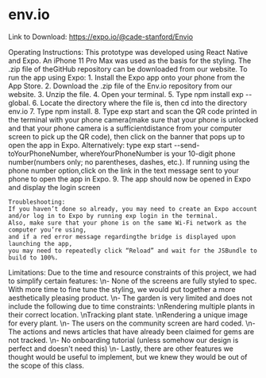 # env.io

Link to Download: https://expo.io/@cade-stanford/Envio

Operating Instructions:
This prototype was developed using React Native and Expo. 
An iPhone 11 Pro Max was used as the basis for the styling.
The .zip file of theGitHub repository can be downloaded from our website. 
To run the app using Expo:
    1. Install the Expo app onto your phone from the App Store.
    2. Download the .zip file of the Env.io repository from our website.
    3. Unzip the file.
    4. Open your terminal.
    5. Type ​npm install exp --global​.
    6. Locate the directory where the file is, then ​cd​ into the directory ​env.io
    7. Type ​npm install​.
    8. Type ​exp start​ and scan the QR code printed in the terminal with your phone camera(make sure that your phone is unlocked and that your phone camera is a sufficientdistance from your computer screen to pick up the QR code), then click on the banner that pops up to open the app in Expo.  Alternatively: type ​exp start --send-toYourPhoneNumber​, where ​YourPhoneNumber​ is your 10-digit phone number(numbers only; no parentheses, dashes, etc.). If running using the phone number option,click on the link in the text message sent to your phone to open the app in Expo.
    9. The app should now be opened in Expo and display the login screen
        
    Troubleshooting: 
    If you haven’t done so already, you may need to create an Expo account 
    and/or log in to Expo by running ​exp login​ in the terminal. 
    Also, make sure that your phone is on the same Wi-Fi network as the computer you’re using, 
    and if a red error message regardingthe bridge is displayed upon launching the app, 
    you may need to repeatedly click “Reload” and wait for the JSBundle to build to 100%.

Limitations:
    Due to the time and resource constraints of this project, we had to simplify certain features:
    \n- None of the screens are fully styled to spec. With more time to fine tune the styling, we would put together a more aesthetically pleasing product.
    \n- The garden is very limited and does not include the following due to time constraints:
        \nRendering multiple plants in their correct location.
        \nTracking plant state.
        \nRendering a unique image for every plant.
    \n- The users on the community screen are hard coded.
    \n- The actions and news articles that have already been claimed for gems are not tracked.
    \n- No onboarding tutorial (unless somehow our design is perfect and doesn't need this)
    \n- Lastly, there are other features we thought would be useful to implement, but we knew they would be out of the scope of this class.
